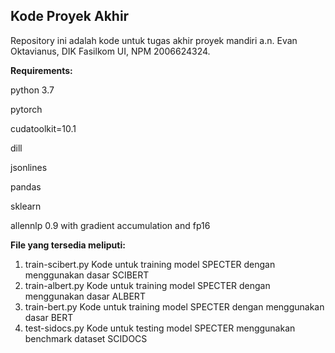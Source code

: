 ## **Kode Proyek Akhir**

Repository ini adalah kode untuk tugas akhir proyek mandiri a.n. Evan Oktavianus, DIK Fasilkom UI, NPM 2006624324.

**Requirements:**

python 3.7

pytorch 

cudatoolkit=10.1   

dill

jsonlines

pandas

sklearn

allennlp 0.9 with gradient accumulation and fp16

**File yang tersedia meliputi:**
1. train-scibert.py
Kode untuk training model SPECTER dengan menggunakan dasar SCIBERT
2. train-albert.py
Kode untuk training model SPECTER dengan menggunakan dasar ALBERT
3. train-bert.py
Kode untuk training model SPECTER dengan menggunakan dasar BERT
4. test-sidocs.py
Kode untuk testing model SPECTER menggunakan benchmark dataset SCIDOCS


